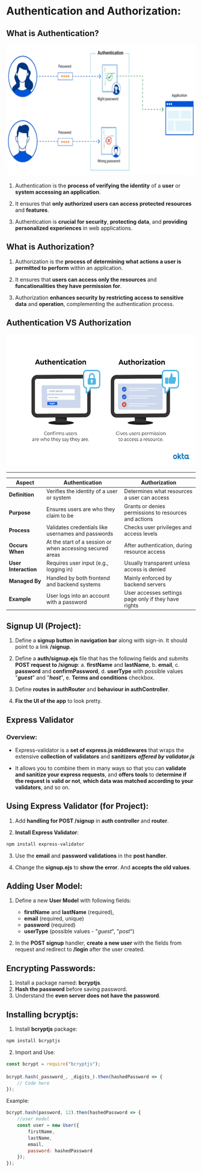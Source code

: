 # Authentication and Authorization:

## What is Authentication?

<img src="authentication.png" height='350px'/>

1. Authentication is the **process of verifying the identity** of a **user** or **system accessing an application**.

2. It ensures that **only authorized users can access protected resources** and **features**.

3. Authentication is **crucial for security**, **protecting data**, and **providing personalized experiences** in web applications.


## What is Authorization?

1. Authorization is the **process of determining what actions a user is permitted to perform** within an application.

2. It ensures that **users can access only the resources** and **funcationalities they have permission for**.

3. Authorization **enhances security by restricting access to sensitive data** and **operation**, complementing the authentication process.


## Authentication VS Authorization

<img src="Authentication_vs_Authorization.png" height="350px" style="background-color: white"/>

---

| Aspect          | Authentication                                      | Authorization                                           |
|-----------------|-----------------------------------------------------|---------------------------------------------------------|
| **Definition**  | Verifies the identity of a user or system           | Determines what resources a user can access             |
| **Purpose**     | Ensures users are who they claim to be              | Grants or denies permissions to resources and actions   |
| **Process**     | Validates credentials like usernames and passwords  | Checks user privileges and access levels                |
| **Occurs When** | At the start of a session or when accessing secured areas | After authentication, during resource access     |
| **User Interaction** | Requires user input (e.g., logging in)        | Usually transparent unless access is denied             |
| **Managed By**  | Handled by both frontend and backend systems        | Mainly enforced by backend servers                      |
| **Example**     | User logs into an account with a password           | User accesses settings page only if they have rights    |


## Signup UI (Project):

1. Define a **signup button in navigation bar** along with sign-in. It should point to a link **/signup**.

2. Define a **auth/signup.ejs** file that has the following fields and submits **POST request to /signup**:
    a. **firstName** and **lastName**,
    b. **email**,
    c. **password** and **confirmPassword**,
    d. **userType** with possible values "***guest***" and "***host***",
    e. **Terms and conditions** checkbox.

3. Define **routes in authRouter** and **behaviour in authController**.

4. **Fix the UI of the app** to look pretty.


## Express Validator

### Overview:

* Express-validator is a **set of express.js middlewares** that wraps the extensive **collection of validators** and **sanitizers** ***offered by validator.js***

* It allows you to combine them in many ways so that you can **validate and sanitize your express requests**, and **offers tools** to d**etermine if the request is valid or not**, **which data was matched according to your validators**, and so on.


## Using Express Validator (for Project):

1. Add **handling for POST /signup** in **auth controller** and **router**.

2. **Install Express Validator**:
```bash
npm install express-validator
```

3. Use the **email** and **password validations** in the **post handler**.

4. Change the **signup.ejs** to **show the error**. And **accepts the old values**.


## Adding User Model:

1. Define a new **User Model** with following fields:
    * **firstName** and **lastName** (required),
    * **email** (required, unique)
    * **password** (required)
    * **userType** (possible values - "*guest*", "*post*")

2. In the **POST signup** handler, **create a new user** with the fields from request and redirect to **/login** after the user created.


## Encrypting Passwords:

1. Install a package named: **bcryptjs**.
2. **Hash the password** before saving password.
3. Understand the **even server does not have the password**.


## Installing bcryptjs:

1. Install **bcryptjs** package:
```bash
npm install bcryptjs
```

2. Import and Use:
```js
const bcrypt = require("bcryptjs");

bcrypt.hash(_password_, _digits_).then(hashedPassword => {
    // Code here
});
```

Example:
```js
bcrypt.hash(password, 12).then(hashedPassword => {
    //user model
    const user = new User({
        firstName,
        lastName,
        email,
        password: hashedPassword
    });
});
```
